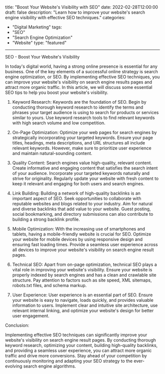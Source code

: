 title: "Boost Your Website's Visibility with SEO"
date: 2022-02-28T12:00:00
draft: false
description: "Learn how to improve your website's search engine visibility with effective SEO techniques."
categories:
- "Digital Marketing"
tags:
- "SEO"
- "Search Engine Optimization"
- "Website"
type: "featured"

---

SEO - Boost Your Website's Visibility

In today's digital world, having a strong online presence is essential for any business. One of the key elements of a successful online strategy is search engine optimization, or SEO. By implementing effective SEO techniques, you can improve your website's visibility on search engine results pages and attract more organic traffic. In this article, we will discuss some essential SEO tips to help you boost your website's visibility.

1. Keyword Research:
Keywords are the foundation of SEO. Begin by conducting thorough keyword research to identify the terms and phrases your target audience is using to search for products or services similar to yours. Use keyword research tools to find relevant keywords with high search volume and low competition.

2. On-Page Optimization:
Optimize your web pages for search engines by strategically incorporating your targeted keywords. Ensure your page titles, headings, meta descriptions, and URL structures all include relevant keywords. However, make sure to prioritize user experience and maintain natural-sounding content.

3. Quality Content:
Search engines value high-quality, relevant content. Create informative and engaging content that satisfies the search intent of your audience. Incorporate your targeted keywords naturally and strive for originality. Regularly update your website with fresh content to keep it relevant and engaging for both users and search engines.

4. Link Building:
Building a network of high-quality backlinks is an important aspect of SEO. Seek opportunities to collaborate with reputable websites and blogs related to your industry. Aim for natural and diverse backlinks that add value to your website. Guest posting, social bookmarking, and directory submissions can also contribute to building a strong backlink profile.

5. Mobile Optimization:
With the increasing use of smartphones and tablets, having a mobile-friendly website is crucial for SEO. Optimize your website for mobile devices by using responsive design and ensuring fast loading times. Provide a seamless user experience across all devices to improve your website's visibility on search engine result pages.

6. Technical SEO:
Apart from on-page optimization, technical SEO plays a vital role in improving your website's visibility. Ensure your website is properly indexed by search engines and has a clean and crawlable site structure. Pay attention to factors such as site speed, XML sitemaps, robots.txt files, and schema markup.

7. User Experience:
User experience is an essential part of SEO. Ensure your website is easy to navigate, loads quickly, and provides valuable information to users. Implement clear and intuitive site architecture, use relevant internal linking, and optimize your website's design for better user engagement.

Conclusion:

Implementing effective SEO techniques can significantly improve your website's visibility on search engine result pages. By conducting thorough keyword research, optimizing your content, building high-quality backlinks, and providing a seamless user experience, you can attract more organic traffic and drive more conversions. Stay ahead of your competition by continuously monitoring and adapting your SEO strategy to the ever-evolving search engine algorithms.
